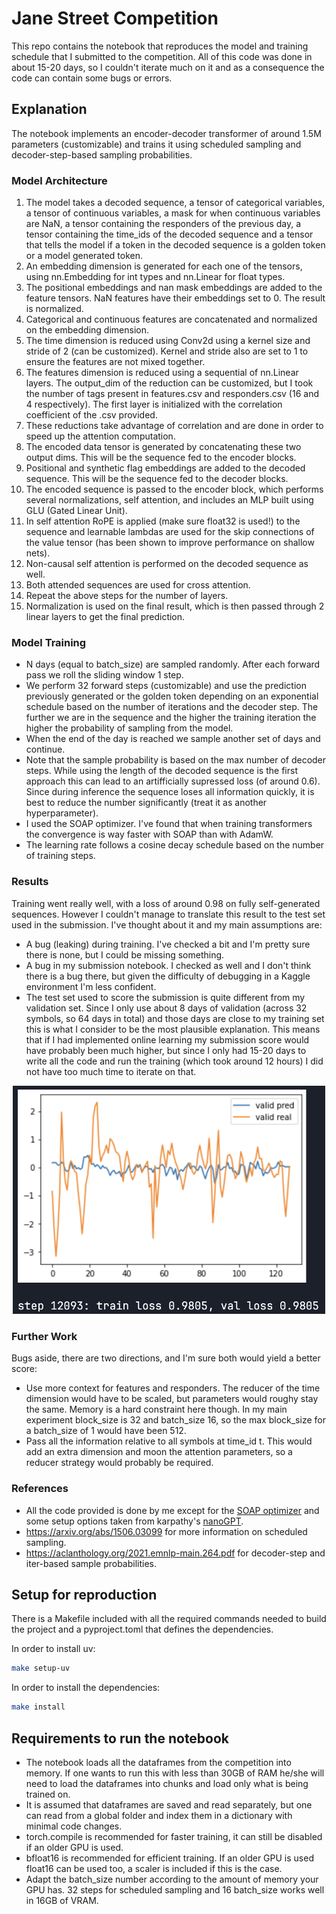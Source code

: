 # Jane Street Competition

This repo contains the notebook that reproduces the model and training schedule that I submitted to the competition. All of this code was done in about 15-20 days, so I couldn't iterate much on it and as a consequence the code can contain some bugs or errors.

## Explanation

The notebook implements an encoder-decoder transformer of around 1.5M parameters (customizable) and trains it using scheduled sampling and decoder-step-based sampling probabilities.

### Model Architecture
 1. The model takes a decoded sequence, a tensor of categorical variables, a tensor of continuous variables, a mask for when continuous variables are NaN, a tensor containing the responders of the previous day, a tensor containing the time_ids of the decoded sequence and a tensor that tells the model if a token in the decoded sequence is a golden token or a model generated token.
 2. An embedding dimension is generated for each one of the tensors, using nn.Embedding for int types and nn.Linear for float types.
 3. The positional embeddings and nan mask embeddings are added to the feature tensors. NaN features have their embeddings set to 0. The result is normalized.
 4. Categorical and continuous features are concatenated and normalized on the embedding dimension.
 5. The time dimension is reduced using Conv2d using a kernel size and stride of 2 (can be customized). Kernel and stride also are set to 1 to ensure the features are not mixed together.
 6. The features dimension is reduced using a sequential of nn.Linear layers. The output_dim of the reduction can be customized, but I took the number of tags present in features.csv and responders.csv (16 and 4 respectively). The first layer is initialized with the correlation coefficient of the .csv provided.
 7. These reductions take advantage of correlation and are done in order to speed up the attention computation.
 8. The encoded data tensor is generated by concatenating these two output dims. This will be the sequence fed to the encoder blocks.
 9. Positional and synthetic flag embeddings are added to the decoded sequence. This will be the sequence fed to the decoder blocks.
 10. The encoded sequence is passed to the encoder block, which performs several normalizations, self attention, and includes an MLP built using GLU (Gated Linear Unit).
 11. In self attention RoPE is applied (make sure float32 is used!) to the sequence and learnable lambdas are used for the skip connections of the value tensor (has been shown to improve performance on shallow nets).
 12. Non-causal self attention is performed on the decoded sequence as well.
 13. Both attended sequences are used for cross attention.
 14. Repeat the above steps for the number of layers. 
 15. Normalization is used on the final result, which is then passed through 2 linear layers to get the final prediction.

### Model Training
 - N days (equal to batch_size) are sampled randomly. After each forward pass we roll the sliding window 1 step.
 - We perform 32 forward steps (customizable) and use the prediction previously generated or the golden token depending on an exponential schedule based on the number of iterations and the decoder step. The further we are in the sequence and the higher the training iteration the higher the probability of sampling from the model.
 - When the end of the day is reached we sample another set of days and continue.
 - Note that the sample probability is based on the max number of decoder steps. While using the length of the decoded sequence is the first approach this can lead to an artifficially supressed loss (of around 0.6). Since during inference the sequence loses all information quickly, it is best to reduce the number significantly (treat it as another hyperparameter).
 - I used the SOAP optimizer. I've found that when training transformers the convergence is way faster with SOAP than with AdamW.
 - The learning rate follows a cosine decay schedule based on the number of training steps.

### Results
Training went really well, with a loss of around 0.98 on fully self-generated sequences. However I couldn't manage to translate this result to the test set used in the submission. I've thought about it and my main assumptions are:
 - A bug (leaking) during training. I've checked a bit and I'm pretty sure there is none, but I could be missing something.
 - A bug in my submission notebook. I checked as well and I don't think there is a bug there, but given the difficulty of debugging in a Kaggle environment I'm less confident.
 - The test set used to score the submission is quite different from my validation set. Since I only use about 8 days of validation (across 32 symbols, so 64 days in total) and those days are close to my training set this is what I consider to be the most plausible explanation. This means that if I had implemented online learning my submission score would have probably been much higher, but since I only had 15-20 days to write all the code and run the training (which took around 12 hours) I did not have too much time to iterate on that.
<p align="center"><img width=500 src="validation.png"/></p>

### Further Work
Bugs aside, there are two directions, and I'm sure both would yield a better score:
 - Use more context for features and responders. The reducer of the time dimension would have to be scaled, but parameters would roughy stay the same. Memory is a hard constraint here though. In my main experiment block_size is 32 and batch_size 16, so the max block_size for a batch_size of 1 would have been 512.
 - Pass all the information relative to all symbols at time_id t. This would add an extra dimension and moon the attention parameters, so a reducer strategy would probably be required.

### References
 - All the code provided is done by me except for the [SOAP optimizer](https://github.com/nikhilvyas/SOAP) and some setup options taken from karpathy's [nanoGPT](https://github.com/karpathy/nanoGPT).
 - https://arxiv.org/abs/1506.03099 for more information on scheduled sampling.
 - https://aclanthology.org/2021.emnlp-main.264.pdf for decoder-step and iter-based sample probabilities.

## Setup for reproduction

There is a Makefile included with all the required commands needed to build the project and a pyproject.toml that defines the dependencies.

In order to install uv:
```bash
make setup-uv
```

In order to install the dependencies:
```bash
make install
```

## Requirements to run the notebook

 - The notebook loads all the dataframes from the competition into memory. If one wants to run this with less than 30GB of RAM he/she will need to load the dataframes into chunks and load only what is being trained on.
 -  It is assumed that dataframes are saved and read separately, but one can read from a global folder and index them in a dictionary with minimal code changes.
 - torch.compile is recommended for faster training, it can still be disabled if an older GPU is used.
 - bfloat16 is recommended for efficient training. If an older GPU is used float16 can be used too, a scaler is included if this is the case.
 - Adapt the batch_size number according to the amount of memory your GPU has. 32 steps for scheduled sampling and 16 batch_size works well in 16GB of VRAM.
